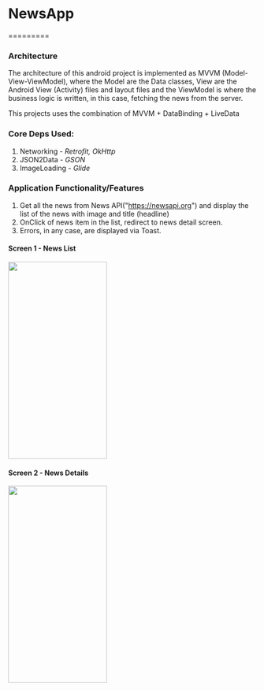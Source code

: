 # NewsApp
=========

### Architecture

The architecture of this android project is implemented as MVVM (Model-View-ViewModel), where the Model are the Data classes, View are the Android View (Activity) files and layout files and the ViewModel is where the business logic is written, in this case, fetching the news from the server.

This projects uses the combination of MVVM + DataBinding + LiveData


### Core Deps Used:

1. Networking - *Retrofit, OkHttp* <br />
2. JSON2Data - *GSON* <br />
3. ImageLoading - *Glide*

### Application Functionality/Features

1. Get all the news from News API("https://newsapi.org") and display the list of the news with image and title (headline)
2. OnClick of news item in the list, redirect to news detail screen.
3. Errors, in any case, are displayed via Toast.



#### Screen 1 - News List
<img src="https://raw.githubusercontent.com/ritesh-karmare/NewsApp-MAF/master/news_list.png" width="200" height="400" />

#### Screen 2 - News Details
<img src="https://raw.githubusercontent.com/ritesh-karmare/NewsApp-MAF/master/news_detail.png" width="200" height="400" />

